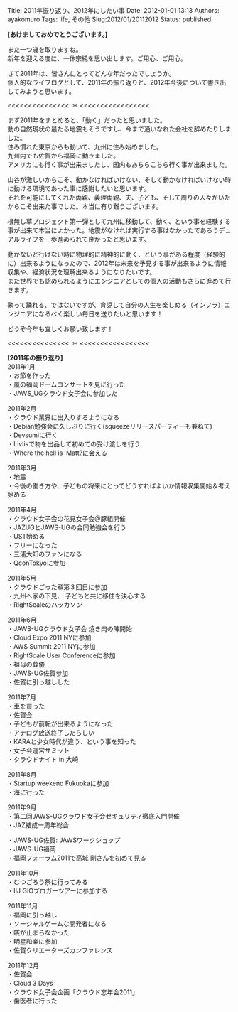 Title: 2011年振り返り、2012年にしたい事
Date: 2012-01-01 13:13
Authors: ayakomuro
Tags:  life, その他
Slug:2012/01/20112012
Status: published

**[あけましておめでとうございます。]**


また一つ歳を取りますね。  
新年を迎える度に、一休宗純を思い出します。ご用心、ご用心。

さて2011年は、皆さんにとってどんな年だったでしょうか。  
個人的なライフログとして、2011年の振り返りと、2012年今後について書き出してみようと思います。  

\<\<\<\<\<\<\<\<\<\<\<\<\<\<\<  ✂ \<\<\<\<\<\<\<\<\<\<\<\<\<\<\<\<\<

まず2011年をまとめると、「動く」だったと思いました。  
動の自然現状の最たる地震もそうですし、今まで通いなれた会社を辞めたりしました。  
住み慣れた東京からも動いて、九州に住み始めました。  
九州内でも佐賀から福岡に動きました。  
アメリカにも行く事が出来ましたし、国内もあちらこちら行く事が出来ました。

山谷が激しいからこそ、動かなければいけない、そして動かなければいけない時に動ける環境であった事に感謝したいと思います。  
それを可能にしてくれた両親、義理両親、夫、子ども、そして周りの人々がいたからこそ出来た事でした。本当に有り難うございます。

根無し草プロジェクト第一弾として九州に移動して、動く、という事を経験する事が出来て本当によかった。地震がなければ実行する事はなかったであろうデュアルライフを一歩進められて良かったと思います。

動かないと行けない時に物理的に精神的に動く、という事がある程度（経験的に）出来るようになったので、2012年は未来を予見する事が出来るように情報収集や、経済状況を理解出来るようになりたいです。  
また世界でも認められるようにエンジニアとしての個人の活動もさらに進めて行きます。

歌って踊れる、ではないですが、育児して自分の人生を楽しめる（インフラ）エンジニアになるべく楽しい毎日を送りたいと思います！

どうぞ今年も宜しくお願い致します！

\<\<\<\<\<\<\<\<\<\<\<\<\<\<\<  ✂ \<\<\<\<\<\<\<\<\<\<\<\<\<\<\<\<\<

**[2011年の振り返り]**  
2011年1月  
・お節を作った  
・嵐の福岡ドームコンサートを見に行った  
・JAWS\_UGクラウド女子会に参加した

2011年2月  
・クラウド業界に出入りするようになる  
・Debian勉強会に久しぶりに行く(squeezeリリースパーティーも兼ねて)  
・Devsumiに行く  
・Livlisで物を出品して初めての受け渡しを行う  
・Where the hell is  Matt?に会える

2011年3月  
・地震  
・今後の働き方や、子どもの将来にとってどうすればよいか情報収集開始＆考え始める

2011年4月  
・クラウド女子会の花見女子会＠豚組開催  
・JAZUGとJAWS-UGの合同勉強会を行う  
・UST始める  
・フリーになった  
・三浦大知のファンになる  
・QconTokyoに参加

2011年5月  
・クラウドごった煮第３回目に参加  
・九州へ家の下見、 子どもと共に移住を決心する  
・RightScaleのハッカソン

2011年6月  
・JAWS-UGクラウド女子会 焼き肉の陣開始  
・Cloud Expo 2011 NYに参加  
・AWS Summit 2011 NYに参加  
・RightScale User Conferenceに参加  
・祖母の葬儀  
・JAWS-UG佐賀参加  
・佐賀に引っ越しした

2011年7月  
・車を買った  
・佐賀会  
・子どもが前転が出来るようになった  
・アナログ放送終了したらしい  
・KARAと少女時代が違う、という事を知った  
・女子会運営サミット  
・クラウドナイト in 大崎

2011年8月  
・Startup weekend Fukuokaに参加  
・海に行った

2011年9月  
・第二回JAWS-UGクラウド女子会セキュリティ徹底入門開催  
・JAZ結成一周年総会 

・JAWS-UG佐賀: JAWSワークショップ  
・JAWS-UG福岡  
・福岡フォーラム2011で高城 剛さんを初めて見る

2011年10月  
・むつごろう祭に行ってみる  
・IIJ GIOブロガーツアーに参加する

2011年11月  
・福岡に引っ越し  
・ソーシャルゲームな開発者になる  
・咳が止まらなかった  
・明星和楽に参加  
・佐賀クリエーターズカンファレンス

2011年12月  
・佐賀会  
・Cloud 3 Days  
・クラウド女子会企画「クラウド忘年会2011」  
・歯医者に行った
